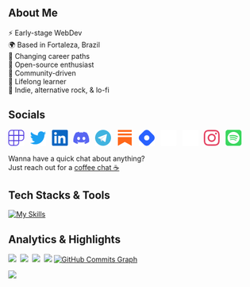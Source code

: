 ## About Me

⚡ Early-stage WebDev 
<br/>🌍 Based in Fortaleza, Brazil
<br/>🔭 Changing career paths
<br/>🧱 Open-source enthusiast
<br/>🍄 Community-driven
<br/>🌱 Lifelong learner
<br/>🎵 Indie, alternative rock, & lo-fi

##  Socials

<p align="left"> 
<a href="https://poly.me/bpires" target="_blank" rel="noreferrer"><img src="./assets/socials/polywork.svg" width="32" height="32" /></a>&nbsp;&nbsp;
<a href="https://www.twitter.com/rafaelbpires" target="_blank" rel="noreferrer"><img src="./assets/socials/twitter.svg" width="32" height="32" /></a>&nbsp;&nbsp;
<a href="https://www.linkedin.com/in/rafaelbpires" target="_blank" rel="noreferrer"><img src="./assets/socials/linkedin.svg" width="32" height="32" /></a>&nbsp;&nbsp;
<a href="https://discord.com/users/690807885617430558" target="_blank" rel="noreferrer"><img src="./assets/socials/discord.svg" width="32" height="32" /></a>&nbsp;&nbsp;
<a href="https://t.me/rafaelbpires" target="_blank" rel="noreferrer"><img src="./assets/socials/telegram.svg" width="32" height="32" /></a>&nbsp;&nbsp;
<a href="https://substack.com/profile/93748291-rafael-b-pires" target="_blank" rel="noreferrer"><img src="./assets/socials/substack.svg" width="32" height="32" /></a>&nbsp;&nbsp;
<a href="https://bpires.hashnode.dev/" target="_blank" rel="noreferrer"><img src="./assets/socials/hashnode.svg" width="32" height="32" /></a>&nbsp;&nbsp;
<a href="https://dev.to/rafaelbpires" target="_blank" rel="noreferrer"><img src="./assets/socials/devdotto-dark.svg" width="32" height="32" /></a>&nbsp;&nbsp;
<a href="https://medium.com/@rafaelbpires" target="_blank" rel="noreferrer"><img src="./assets/socials/medium-dark.svg" width="32" height="32" /></a>&nbsp;&nbsp;
<a href="https://www.instagram.com/rafaelb_/" target="_blank" rel="noreferrer"><img src="./assets/socials/instagram.svg" width="32" height="32" /></a>&nbsp;&nbsp;
<a href="https://open.spotify.com/user/22f5kxfnmsjnp3dzlluok272i" target="_blank" rel="noreferrer"><img src="./assets/socials/spotify.svg" width="32" height="32" /></a>&nbsp;&nbsp;

Wanna have a quick chat about anything? <br/>
Just reach out for a [coffee chat ☕](https://cal.com/rafaelbpires/coffeechat)

##  Tech Stacks & Tools 

[![My Skills](https://skillicons.dev/icons?i=md,html,css,js,vscode,git,github&theme=light)](https://github.com/tandpfun/skill-icons)
<br>

## Analytics & Highlights

<a href="https://github.com/anuraghazra/github-readme-stats"><img height="145em" src="https://github-readme-stats-bpires.vercel.app/api?username=bpires&hide_title=true&line_height=25&hide_rank=false&theme=dracula&show_icons=true&include_all_commits=true&hide_border=true"></a>&nbsp;
<a href="https://github.com/denvercoder1/github-readme-streak-stats"><img height="145em" src="https://github-readme-streak-stats.herokuapp.com/?user=bpires&theme=dracula&hide_border=true"></a>&nbsp;
<a href="https://github.com/anuraghazra/github-readme-stats"><img height="129.6em" src="https://github-readme-stats-bpires.vercel.app/api/top-langs/?username=bpires&layout=compact&card_width=400&hide_title=true&theme=dracula&t&langs_count=5&hide_border=true"></a>&nbsp;
<a href="https://github.com/bpires/rocketseat-explorer">
  <img height="129.6em" src="https://github-readme-stats-bpires.vercel.app/api/pin/?username=bpires&repo=rocketseat-explorer&show_owner=true&theme=dracula&hide_border=true" /></a>
  <a href="https://github.com/ashutosh00710/github-readme-activity-graph"><img height="283.5em" src="https://github-activity-graph-bpires.herokuapp.com/graph?username=bpires&bg_color=282a36&color=ffffff&line=533849&point=fe6e95&area_color=7cd3ff&area=true&hide_border=true&custom_title=GitHub%20Last%2031%20days%20Commits%20Graph" alt="GitHub Commits Graph" /></a>

<a href="https://metrics.lecoq.io/insights/bpires" target="_blank" rel="noreferrer"><img height="27.5em" src="https://user-images.githubusercontent.com/86871991/178090011-2be9a8c0-ad68-4e7d-8568-6256d8178a28.png"></img></a>

